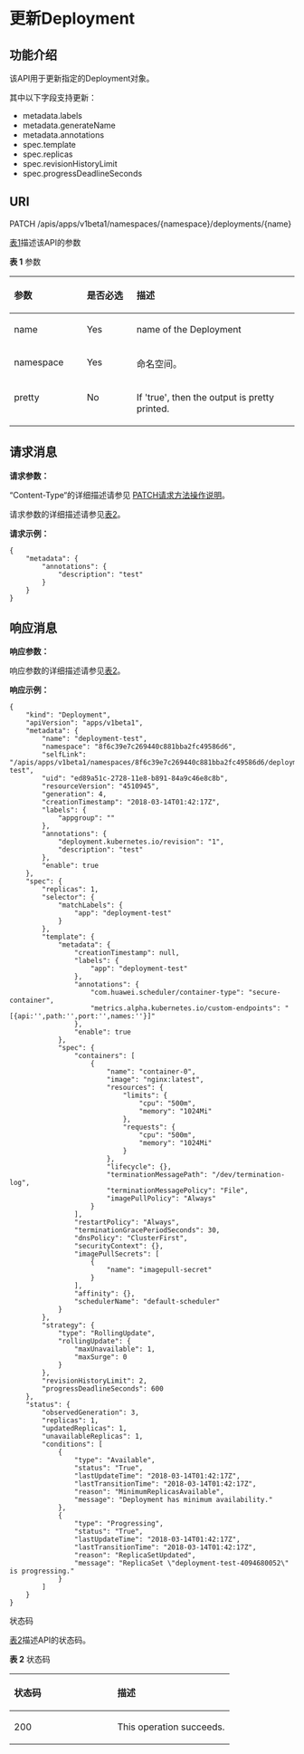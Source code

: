 # 更新Deployment<a name="cci_02_0033"></a>

## 功能介绍<a name="zh-cn_topic_0083864912_section172959268501"></a>

该API用于更新指定的Deployment对象。

其中以下字段支持更新：

-   metadata.labels
-   metadata.generateName
-   metadata.annotations
-   spec.template
-   spec.replicas
-   spec.revisionHistoryLimit
-   spec.progressDeadlineSeconds

## URI<a name="zh-cn_topic_0083864912_section1524832914503"></a>

PATCH /apis/apps/v1beta1/namespaces/\{namespace\}/deployments/\{name\}

[表1](#zh-cn_topic_0083864912_table14970324122818)描述该API的参数

**表 1**  参数

<a name="zh-cn_topic_0083864912_table14970324122818"></a>
<table><thead align="left"><tr id="zh-cn_topic_0083864912_row0971162417289"><th class="cellrowborder" valign="top" width="25.53%" id="mcps1.2.4.1.1"><p id="zh-cn_topic_0083864912_zh-cn_topic_0079616860_zh-cn_topic_0079614957_p54329699"><a name="zh-cn_topic_0083864912_zh-cn_topic_0079616860_zh-cn_topic_0079614957_p54329699"></a><a name="zh-cn_topic_0083864912_zh-cn_topic_0079616860_zh-cn_topic_0079614957_p54329699"></a>参数</p>
</th>
<th class="cellrowborder" valign="top" width="17.47%" id="mcps1.2.4.1.2"><p id="zh-cn_topic_0083864912_p6151164282819"><a name="zh-cn_topic_0083864912_p6151164282819"></a><a name="zh-cn_topic_0083864912_p6151164282819"></a>是否必选</p>
</th>
<th class="cellrowborder" valign="top" width="56.99999999999999%" id="mcps1.2.4.1.3"><p id="zh-cn_topic_0083864912_p21518421288"><a name="zh-cn_topic_0083864912_p21518421288"></a><a name="zh-cn_topic_0083864912_p21518421288"></a>描述</p>
</th>
</tr>
</thead>
<tbody><tr id="zh-cn_topic_0083864912_row83198295289"><td class="cellrowborder" valign="top" width="25.53%" headers="mcps1.2.4.1.1 "><p id="zh-cn_topic_0083864912_p153191729102818"><a name="zh-cn_topic_0083864912_p153191729102818"></a><a name="zh-cn_topic_0083864912_p153191729102818"></a>name</p>
</td>
<td class="cellrowborder" valign="top" width="17.47%" headers="mcps1.2.4.1.2 "><p id="zh-cn_topic_0083864912_p63193293289"><a name="zh-cn_topic_0083864912_p63193293289"></a><a name="zh-cn_topic_0083864912_p63193293289"></a>Yes</p>
</td>
<td class="cellrowborder" valign="top" width="56.99999999999999%" headers="mcps1.2.4.1.3 "><p id="zh-cn_topic_0083864912_p231992915285"><a name="zh-cn_topic_0083864912_p231992915285"></a><a name="zh-cn_topic_0083864912_p231992915285"></a>name of the Deployment</p>
</td>
</tr>
<tr id="zh-cn_topic_0083864912_row6971102432818"><td class="cellrowborder" valign="top" width="25.53%" headers="mcps1.2.4.1.1 "><p id="zh-cn_topic_0083864912_p397172413282"><a name="zh-cn_topic_0083864912_p397172413282"></a><a name="zh-cn_topic_0083864912_p397172413282"></a>namespace</p>
</td>
<td class="cellrowborder" valign="top" width="17.47%" headers="mcps1.2.4.1.2 "><p id="zh-cn_topic_0083864912_p14971824142810"><a name="zh-cn_topic_0083864912_p14971824142810"></a><a name="zh-cn_topic_0083864912_p14971824142810"></a>Yes</p>
</td>
<td class="cellrowborder" valign="top" width="56.99999999999999%" headers="mcps1.2.4.1.3 "><p id="zh-cn_topic_0079615000_p8332925"><a name="zh-cn_topic_0079615000_p8332925"></a><a name="zh-cn_topic_0079615000_p8332925"></a>命名空间。</p>
</td>
</tr>
<tr id="zh-cn_topic_0083864912_row11971122412819"><td class="cellrowborder" valign="top" width="25.53%" headers="mcps1.2.4.1.1 "><p id="zh-cn_topic_0083864912_p1597142412282"><a name="zh-cn_topic_0083864912_p1597142412282"></a><a name="zh-cn_topic_0083864912_p1597142412282"></a>pretty</p>
</td>
<td class="cellrowborder" valign="top" width="17.47%" headers="mcps1.2.4.1.2 "><p id="zh-cn_topic_0083864912_p497132410288"><a name="zh-cn_topic_0083864912_p497132410288"></a><a name="zh-cn_topic_0083864912_p497132410288"></a>No</p>
</td>
<td class="cellrowborder" valign="top" width="56.99999999999999%" headers="mcps1.2.4.1.3 "><p id="zh-cn_topic_0083864912_p1597132420289"><a name="zh-cn_topic_0083864912_p1597132420289"></a><a name="zh-cn_topic_0083864912_p1597132420289"></a>If 'true', then the output is pretty printed.</p>
</td>
</tr>
</tbody>
</table>

## 请求消息<a name="zh-cn_topic_0083864912_section1244125315509"></a>

**请求参数：**

“Content-Type“的详细描述请参见 [PATCH请求方法操作说明](PATCH请求方法操作说明.md)。

请求参数的详细描述请参见[表2](创建Deployment（v1beta1）.md#zh-cn_topic_0083864910_table12862324102610)。

**请求示例：**

```
{
    "metadata": {
        "annotations": {
            "description": "test"
        }
    }
}
```

## 响应消息<a name="zh-cn_topic_0083864912_section59181834162920"></a>

**响应参数：**

响应参数的详细描述请参见[表2](创建Deployment（v1beta1）.md#zh-cn_topic_0083864910_table12862324102610)。

**响应示例：**

```
{
    "kind": "Deployment", 
    "apiVersion": "apps/v1beta1", 
    "metadata": {
        "name": "deployment-test", 
        "namespace": "8f6c39e7c269440c881bba2fc49586d6", 
        "selfLink": "/apis/apps/v1beta1/namespaces/8f6c39e7c269440c881bba2fc49586d6/deployments/deployment-test", 
        "uid": "ed89a51c-2728-11e8-b891-84a9c46e8c8b", 
        "resourceVersion": "4510945", 
        "generation": 4, 
        "creationTimestamp": "2018-03-14T01:42:17Z", 
        "labels": {
            "appgroup": ""
        }, 
        "annotations": {
            "deployment.kubernetes.io/revision": "1", 
            "description": "test"
        }, 
        "enable": true
    }, 
    "spec": {
        "replicas": 1, 
        "selector": {
            "matchLabels": {
                "app": "deployment-test"
            }
        }, 
        "template": {
            "metadata": {
                "creationTimestamp": null, 
                "labels": {
                    "app": "deployment-test"
                }, 
                "annotations": {
                    "com.huawei.scheduler/container-type": "secure-container", 
                    "metrics.alpha.kubernetes.io/custom-endpoints": "[{api:'',path:'',port:'',names:''}]"
                }, 
                "enable": true
            }, 
            "spec": {
                "containers": [
                    {
                        "name": "container-0", 
                        "image": "nginx:latest", 
                        "resources": {
                            "limits": {
                                "cpu": "500m", 
                                "memory": "1024Mi"
                            }, 
                            "requests": {
                                "cpu": "500m", 
                                "memory": "1024Mi"
                            }
                        }, 
                        "lifecycle": {}, 
                        "terminationMessagePath": "/dev/termination-log", 
                        "terminationMessagePolicy": "File", 
                        "imagePullPolicy": "Always"
                    }
                ], 
                "restartPolicy": "Always", 
                "terminationGracePeriodSeconds": 30, 
                "dnsPolicy": "ClusterFirst", 
                "securityContext": {}, 
                "imagePullSecrets": [
                    {
                        "name": "imagepull-secret"
                    }
                ], 
                "affinity": {}, 
                "schedulerName": "default-scheduler"
            }
        }, 
        "strategy": {
            "type": "RollingUpdate", 
            "rollingUpdate": {
                "maxUnavailable": 1, 
                "maxSurge": 0
            }
        }, 
        "revisionHistoryLimit": 2, 
        "progressDeadlineSeconds": 600
    }, 
    "status": {
        "observedGeneration": 3, 
        "replicas": 1, 
        "updatedReplicas": 1, 
        "unavailableReplicas": 1, 
        "conditions": [
            {
                "type": "Available", 
                "status": "True", 
                "lastUpdateTime": "2018-03-14T01:42:17Z", 
                "lastTransitionTime": "2018-03-14T01:42:17Z", 
                "reason": "MinimumReplicasAvailable", 
                "message": "Deployment has minimum availability."
            }, 
            {
                "type": "Progressing", 
                "status": "True", 
                "lastUpdateTime": "2018-03-14T01:42:17Z", 
                "lastTransitionTime": "2018-03-14T01:42:17Z", 
                "reason": "ReplicaSetUpdated", 
                "message": "ReplicaSet \"deployment-test-4094680052\" is progressing."
            }
        ]
    }
}
```

状态码

[表2](#zh-cn_topic_0083864912_zh-cn_topic_0079616860_zh-cn_topic_0079614957_table12683857)描述API的状态码。

**表 2**  状态码

<a name="zh-cn_topic_0083864912_zh-cn_topic_0079616860_zh-cn_topic_0079614957_table12683857"></a>
<table><thead align="left"><tr id="zh-cn_topic_0083864912_zh-cn_topic_0079616860_zh-cn_topic_0079614957_row49320909"><th class="cellrowborder" valign="top" width="47%" id="mcps1.2.3.1.1"><p id="zh-cn_topic_0083864912_p7478104103014"><a name="zh-cn_topic_0083864912_p7478104103014"></a><a name="zh-cn_topic_0083864912_p7478104103014"></a>状态码</p>
</th>
<th class="cellrowborder" valign="top" width="53%" id="mcps1.2.3.1.2"><p id="zh-cn_topic_0083864912_p1847954163013"><a name="zh-cn_topic_0083864912_p1847954163013"></a><a name="zh-cn_topic_0083864912_p1847954163013"></a>描述</p>
</th>
</tr>
</thead>
<tbody><tr id="zh-cn_topic_0083864912_zh-cn_topic_0079616860_zh-cn_topic_0079614957_row41609976"><td class="cellrowborder" valign="top" width="47%" headers="mcps1.2.3.1.1 "><p id="zh-cn_topic_0083864912_zh-cn_topic_0079616860_zh-cn_topic_0079614957_p14964925"><a name="zh-cn_topic_0083864912_zh-cn_topic_0079616860_zh-cn_topic_0079614957_p14964925"></a><a name="zh-cn_topic_0083864912_zh-cn_topic_0079616860_zh-cn_topic_0079614957_p14964925"></a>200</p>
</td>
<td class="cellrowborder" valign="top" width="53%" headers="mcps1.2.3.1.2 "><p id="zh-cn_topic_0091433681_p21206673"><a name="zh-cn_topic_0091433681_p21206673"></a><a name="zh-cn_topic_0091433681_p21206673"></a>This operation succeeds.</p>
</td>
</tr>
</tbody>
</table>

